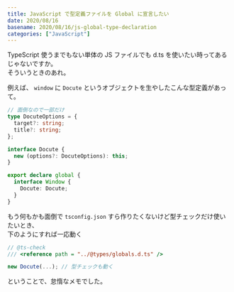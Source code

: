 ```yaml
---
title: JavaScript で型定義ファイルを Global に宣言したい
date: 2020/08/16
basename: 2020/08/16/js-global-type-declaration
categories: ["JavaScript"]
---
```


TypeScript 使うまでもない単体の JS ファイルでも d.ts を使いたい時ってあるじゃないですか。  
そういうときのあれ。

例えば、 `window` に `Docute` というオブジェクトを生やしたこんな型定義があって。

```typescript:@types/globals.d.ts
// 面倒なので一部だけ
type DocuteOptions = {
  target?: string;
  title?: string;
};

interface Docute {
  new (options?: DocuteOptions): this;
}

export declare global {
  interface Window {
    Docute: Docute;
  }
}
```

もう何もかも面倒で `tsconfig.json` すら作りたくないけど型チェックだけ使いたいとき、  
下のようにすれば一応動く

```javascript:public/docute.js
// @ts-check
/// <reference path = "../@types/globals.d.ts" />

new Docute(...); // 型チェックも動く
```

ということで、怠惰なメモでした。
